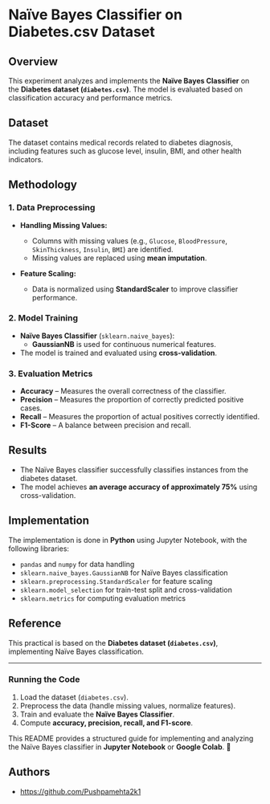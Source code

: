 # Naïve Bayes Classifier on Diabetes.csv Dataset  

## Overview  
This experiment analyzes and implements the **Naïve Bayes Classifier** on the **Diabetes dataset (`diabetes.csv`)**. The model is evaluated based on classification accuracy and performance metrics.  

## Dataset  
The dataset contains medical records related to diabetes diagnosis, including features such as glucose level, insulin, BMI, and other health indicators.  

## Methodology  

### 1. Data Preprocessing  
- **Handling Missing Values:**  
  - Columns with missing values (e.g., `Glucose`, `BloodPressure`, `SkinThickness`, `Insulin`, `BMI`) are identified.  
  - Missing values are replaced using **mean imputation**.  

- **Feature Scaling:**  
  - Data is normalized using **StandardScaler** to improve classifier performance.  

### 2. Model Training  
- **Naïve Bayes Classifier** (`sklearn.naive_bayes`):  
  - **GaussianNB** is used for continuous numerical features.  
- The model is trained and evaluated using **cross-validation**.  

### 3. Evaluation Metrics  
- **Accuracy** – Measures the overall correctness of the classifier.  
- **Precision** – Measures the proportion of correctly predicted positive cases.  
- **Recall** – Measures the proportion of actual positives correctly identified.  
- **F1-Score** – A balance between precision and recall.  

## Results  
- The Naïve Bayes classifier successfully classifies instances from the diabetes dataset.  
- The model achieves **an average accuracy of approximately 75%** using cross-validation.  

## Implementation  
The implementation is done in **Python** using Jupyter Notebook, with the following libraries:  
- `pandas` and `numpy` for data handling  
- `sklearn.naive_bayes.GaussianNB` for Naïve Bayes classification  
- `sklearn.preprocessing.StandardScaler` for feature scaling  
- `sklearn.model_selection` for train-test split and cross-validation  
- `sklearn.metrics` for computing evaluation metrics  

## Reference  
This practical is based on the **Diabetes dataset (`diabetes.csv`)**, implementing Naïve Bayes classification.  

---

### Running the Code  
1. Load the dataset (`diabetes.csv`).  
2. Preprocess the data (handle missing values, normalize features).  
3. Train and evaluate the **Naïve Bayes Classifier**.  
4. Compute **accuracy, precision, recall, and F1-score**.  

This README provides a structured guide for implementing and analyzing the Naïve Bayes classifier in **Jupyter Notebook** or **Google Colab**. 🚀  

## Authors

- https://github.com/Pushpamehta2k1

